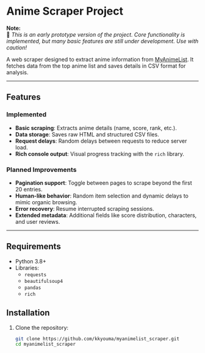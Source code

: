 # Anime Scraper Project

**Note:**  
🔧 _This is an early prototype version of the project. Core functionality is implemented, but many basic features are still under development. Use with caution!_

A web scraper designed to extract anime information from [MyAnimeList](https://myanimelist.net/). It fetches data from the top anime list and saves details in CSV format for analysis.

---

## Features

### Implemented

- **Basic scraping**: Extracts anime details (name, score, rank, etc.).
- **Data storage**: Saves raw HTML and structured CSV files.
- **Request delays**: Random delays between requests to reduce server load.
- **Rich console output**: Visual progress tracking with the `rich` library.

### Planned Improvements

- **Pagination support**: Toggle between pages to scrape beyond the first 20 entries.
- **Human-like behavior**: Random item selection and dynamic delays to mimic organic browsing.
- **Error recovery**: Resume interrupted scraping sessions.
- **Extended metadata**: Additional fields like score distribution, characters, and user reviews.

---

## Requirements

- Python 3.8+
- Libraries:
  - `requests`
  - `beautifulsoup4`
  - `pandas`
  - `rich`

## Installation

1. Clone the repository:
   ```bash
   git clone https://github.com/kkyouma/myanimelist_scraper.git
   cd myanimelist_scraper
   ```
